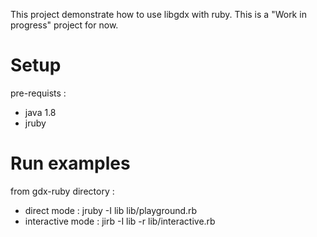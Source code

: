 
This project demonstrate how to use libgdx with ruby. This is a "Work in progress" project for now.

# Setup

pre-requists :
* java 1.8
* jruby

# Run examples

from gdx-ruby directory :
* direct mode : jruby -I lib lib/playground.rb
* interactive mode : jirb -I lib -r lib/interactive.rb



